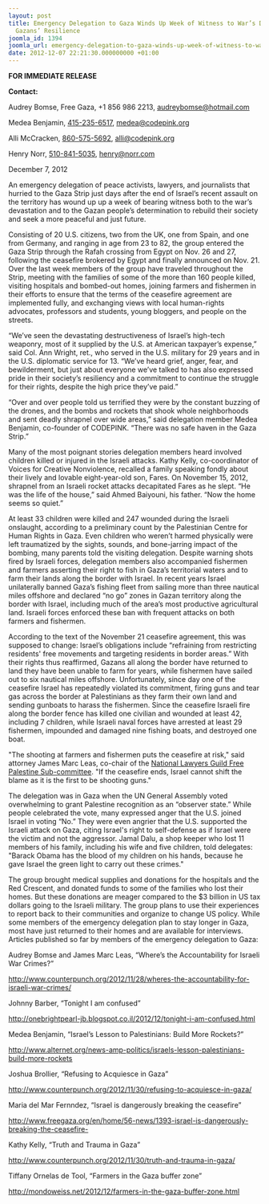 ```yaml
---
layout: post
title: Emergency Delegation to Gaza Winds Up Week of Witness to War’s Devastation,
  Gazans’ Resilience
joomla_id: 1394
joomla_url: emergency-delegation-to-gaza-winds-up-week-of-witness-to-wars-devastation-gazans-resilience
date: 2012-12-07 22:21:30.000000000 +01:00
---
```

<p><strong>FOR IMMEDIATE RELEASE</strong></p>
<p><strong> </strong></p>
<p><strong>Contact:</strong></p>
<p>Audrey Bomse, Free Gaza, +1 856 986 2213, <a href="mailto:audreybomse@hotmail.com">audreybomse@hotmail.com</a></p>
<p>Medea Benjamin, <a href="tel:415-235-6517" value="+14152356517" target="_blank">415-235-6517</a>, <a href="mailto:medea@codepink.org" target="_blank">medea@codepink.<wbr></wbr>org</a></p>
<p>Alli McCracken, <a href="tel:860-575-5692" value="+18605755692" target="_blank">860-575-5692</a>, <a href="mailto:all@codepink.org" target="_blank">alli@codepink.<wbr></wbr>org</a></p>
<p>Henry Norr, <a href="tel:510-841-5035" value="+15108415035" target="_blank">510-841-5035</a>, <a href="mailto:henry@norr.com" target="_blank">henry@norr.com</a></p>
<p>December 7, 2012</p>
<p>An  emergency delegation of peace activists, lawyers, and journalists that  hurried to the Gaza Strip just days after the end of Israel’s recent  assault on the territory has wound up up a week of bearing witness both  to the war’s devastation and to the Gazan people’s determination to  rebuild their society and seek a more peaceful and just future.</p>
<p>Consisting  of 20 U.S. citizens, two from the UK, one from Spain, and one from  Germany, and ranging in age from 23 to 82, the group entered the Gaza  Strip through the Rafah crossing from Egypt on Nov. 26 and 27, following  the ceasefire brokered by Egypt and finally announced on Nov. 21. Over  the last week members of the group have traveled throughout the Strip,  meeting with the families of some of the more than 160 people killed,  visiting hospitals and bombed-out homes, joining farmers and fishermen  in their efforts to ensure that the terms of the ceasefire agreement are  implemented fully, and exchanging views with local human-rights  advocates, professors and students, young bloggers, and people on the  streets.</p>
<p>“We’ve seen the  devastating destructiveness of Israel’s high-tech weaponry, most of it  supplied by the U.S. at American taxpayer’s expense,” said Col. Ann  Wright, ret., who served in the U.S. military for 29 years and in the  U.S. diplomatic service for 13. “We’ve heard grief, anger, fear, and  bewilderment, but just about everyone we’ve talked to has also expressed  pride in their society’s resiliency and a commitment to continue the  struggle for their rights, despite the high price they’ve paid.”</p>
<p>“Over  and over people told us terrified they were by the constant buzzing of  the drones, and the bombs and rockets that shook whole neighborhoods and  sent deadly shrapnel over wide areas,” said delegation member Medea  Benjamin, co-founder of CODEPINK. “There was no safe haven in the Gaza  Strip.”</p>
<p>Many of the most  poignant stories delegation members heard involved children killed or  injured in the Israeli attacks. Kathy Kelly, co-coordinator of Voices  for Creative Nonviolence, recalled a family speaking fondly about their  lively and lovable eight-year-old son, Fares. On November 15, 2012,  shrapnel from an Israeli rocket attacks decapitated Fares as he slept.  “He was the life of the house,” said Ahmed Baiyouni, his father. “Now  the home seems so quiet.”</p>
<p>At  least 33 children were killed and 247 wounded during the Israeli  onslaught, according to a preliminary count by the Palestinian Centre  for Human Rights in Gaza. Even children who weren’t harmed physically  were left traumatized by the sights, sounds, and bone-jarring impact of  the bombing, many parents told the visiting delegation. Despite  warning shots fired by Israeli forces, delegation members also  accompanied fishermen and farmers asserting their right to fish in  Gaza’s territorial waters and to farm their lands along the border with  Israel. In recent years Israel unilaterally banned Gaza’s fishing fleet  from sailing more than three nautical miles offshore and declared “no  go” zones in Gazan territory along the border with Israel, including  much of the area’s most productive agricultural land. Israeli forces  enforced these ban with frequent attacks on both farmers and fishermen.</p>
<p>According  to the text of the November 21 ceasefire agreement, this was supposed  to change: Israel’s obligations include “refraining from restricting  residents' free movements and targeting residents in border areas.” With  their rights thus reaffirmed, Gazans all along the border have returned  to land they have been unable to farm for years, while fishermen have  sailed out to six nautical miles offshore. Unfortunately,  since day one of the ceasefire Israel has repeatedly violated its  commitment, firing guns and tear gas across the border at Palestinians  as they farm their own land and sending gunboats to harass the  fishermen. Since the ceasefire Israeli fire along the border fence has  killed one civilian and wounded at least 42, including 7 children, while  Israeli naval forces have arrested at least 29 fishermen, impounded and  damaged nine fishing boats, and destroyed one boat.</p>
<p>"The shooting at farmers and fishermen puts the ceasefire at risk," said attorney James Marc Leas, co-chair of the <a href="http://www.nlginternational.org/com/main.php?cid=11" target="_blank">National Lawyers Guild Free Palestine Sub-committee</a>. "If the ceasefire ends, Israel cannot shift the blame as it is the first to be shooting guns."</p>
<p>The  delegation was in Gaza when the UN General Assembly voted overwhelming  to grant Palestine recognition as an “observer state.” While people  celebrated the vote, many expressed anger that the U.S. joined Israel in  voting “No.” They were even angrier that the U.S. supported the Israeli  attack on Gaza, citing Israel's right to self-defense as if Israel were  the victim and not the aggressor. Jamal Dalu, a shop keeper who lost 11  members of his family, including his wife and five children, told  delegates: "Barack Obama has the blood of my children on his hands,  because he gave Israel the green light to carry out these crimes."</p>
<p>The  group brought medical supplies and donations for the hospitals and the  Red Crescent, and donated funds to some of the families who lost their  homes. But these donations are meager compared to the $3 billion in US  tax dollars going to the Israeli military. The group plans to use their  experiences to report back to their communities and organize to change  US policy. While some members of the  emergency delegation plan to stay longer in Gaza, most have just  returned to their homes and are available for interviews. Articles published so far by members of the emergency delegation to Gaza:</p>
<p>Audrey Bomse and James Marc Leas, “Where’s the Accountability for Israeli War Crimes?”</p>
<a href="http://www.counterpunch.org/2012/11/28/wheres-the-accountability-for-israeli-war-crimes/" target="_blank">http://www.counterpunch.org/<wbr></wbr>2012/11/28/wheres-the-<wbr></wbr>accountability-for-israeli-<wbr></wbr>war-crimes/</a>
<p>Johnny Barber, “Tonight I am confused”</p>
<p><span style="text-decoration: underline;"><a href="http://onebrightpearl-jb.blogspot.co.il/2012/12/tonight-i-am-confused.html" target="_blank">http://onebrightpearl-jb.<wbr></wbr>blogspot.co.il/2012/12/<wbr></wbr>tonight-i-am-confused.html</a></span></p>
Medea Benjamin, “Israel’s Lesson to Palestinians: Build More Rockets?”
<p><span style="text-decoration: underline;"><a href="http://www.alternet.org/news-amp-politics/israels-lesson-palestinians-build-more-rockets" target="_blank">http://www.alternet.org/news-<wbr></wbr>amp-politics/israels-lesson-<wbr></wbr>palestinians-build-more-<wbr></wbr>rockets</a></span></p>
<p><span style="text-decoration: underline;"> </span></p>
Joshua Brollier, “Refusing to Acquiesce in Gaza”
<p><a href="http://www.counterpunch.org/2012/11/30/refusing-to-acquiesce-in-gaza/" target="_blank">http://www.counterpunch.org/<wbr></wbr>2012/11/30/refusing-to-<wbr></wbr>acquiesce-in-gaza/</a><span style="text-decoration: underline;"></span></p>
Maria del Mar Fernndez, “Israel is dangerously breaking the ceasefire”
<p><a href="en/home/56-news/1393-israel-is-dangerously-breaking-the-ceasefire-" target="_blank">http://www.freegaza.org/en/<wbr></wbr>home/56-news/1393-israel-is-<wbr></wbr>dangerously-breaking-the-<wbr></wbr>ceasefire-</a></p>
Kathy Kelly, “Truth and Trauma in Gaza”
<p><a href="http://www.counterpunch.org/2012/11/30/truth-and-trauma-in-gaza/" target="_blank">http://www.counterpunch.org/<wbr></wbr>2012/11/30/truth-and-trauma-<wbr></wbr>in-gaza/</a></p>
<p><span style="text-decoration: underline;"> </span></p>
<p>Tiffany Ornelas de Tool, “Farmers in the Gaza buffer zone”</p>
<p><span style="text-decoration: underline;"><a href="http://mondoweiss.net/2012/12/farmers-in-the-gaza-buffer-zone.html" target="_blank">http://mondoweiss.net/2012/12/<wbr></wbr>farmers-in-the-gaza-buffer-<wbr></wbr>zone.html</a></span></p>
